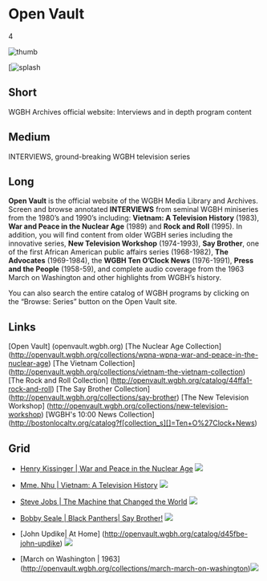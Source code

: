 # Open Vault

4

![thumb](https://s3.amazonaws.com/wgbhstocksales.org/content/collections/open_vault/ov-thumb_348x196.png)

[![splash](https://s3.amazonaws.com/wgbhstocksales.org/content/collections/open_vault/Open+Vault+postcard_04_770x433.jpg)

## Short

WGBH Archives official website:
Interviews and in depth program content 

## Medium

INTERVIEWS, ground-breaking WGBH television series

## Long

**Open Vault** is the official website of the WGBH Media Library and Archives.  
Screen and browse annotated **INTERVIEWS** from seminal WGBH miniseries from the 
1980’s and 1990’s including: 
**Vietnam: A Television History** (1983), 
**War and Peace in the Nuclear Age** (1989) and 
**Rock and Roll** (1995).
In addition, you will find content from older WGBH series including the innovative series, 
**New Television Workshop** (1974-1993), 
**Say Brother**, one of the first African American public affairs series (1968-1982), 
**The Advocates** (1969-1984), 
the **WGBH Ten O’Clock News** (1976-1991), 
**Press and the People** (1958-59), 
and complete audio coverage from the 1963 March on Washington 
and other highlights from WGBH’s history. 

You can also search the entire catalog of WGBH programs by clicking on 
the “Browse: Series” button on the Open Vault site.   

## Links
[Open Vault] (openvault.wgbh.org)
[The Nuclear Age Collection] (http://openvault.wgbh.org/collections/wpna-wpna-war-and-peace-in-the-nuclear-age)
[The Vietnam Collection] (http://openvault.wgbh.org/collections/vietnam-the-vietnam-collection)
[The Rock and Roll Collection] (http://openvault.wgbh.org/catalog/44ffa1-rock-and-roll)
[The Say Brother Collection] (http://openvault.wgbh.org/collections/say-brother)
[The New Television Workshop] (http://openvault.wgbh.org/collections/new-television-workshop)
[WGBH's 10:00 News Collection] (http://bostonlocaltv.org/catalog?f[collection_s][]=Ten+O%27Clock+News)

## Grid

- [Henry Kissinger | War and Peace in the Nuclear Age](http://openvault.wgbh.org/catalog/wpna-3c957b-interview-with-henry-kissinger-1986) ![](https://s3.amazonaws.com/wgbhstocksales.org/content/collections/open_vault/Kissinger_348x196.jpg)
- [Mme. Nhu | Vietnam: A Television History](http://openvault.wgbh.org/catalog/vietnam-1a3f8e-interview-with-madame-ngo-dinh-nhu-1982) ![](https://s3.amazonaws.com/wgbhstocksales.org/content/collections/open_vault/Madame+Nhu_348x196.jpg)
- [Steve Jobs | The Machine that Changed the World](http://openvault.wgbh.org/catalog/7b7ae3-steve-jobs-interview) ![](https://s3.amazonaws.com/wgbhstocksales.org/content/collections/open_vault/Steve+Jobs_348x196.jpg)
- [Bobby Seale | Black Panthers| Say Brother!]( http://openvault.wgbh.org/catalog/openvault:43942) ![](https://s3.amazonaws.com/wgbhstocksales.org/content/collections/open_vault/Bobby+Seale_348x196.jpg)

- [John Updike| At Home] (http://openvault.wgbh.org/catalog/d45fbe-john-updike) ![](https://s3.amazonaws.com/wgbhstocksales.org/content/collections/open_vault/John+Updike+-+Version+2_348x196.jpg)
- [March on Washington | 1963] (http://openvault.wgbh.org/collections/march-march-on-washington)![](https://s3.amazonaws.com/wgbhstocksales.org/content/collections/open_vault/March+on+Washington_348x196.jpg)
